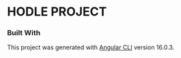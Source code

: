# HODLE PROJECT


### Built With
This project was generated with [Angular CLI](https://github.com/angular/angular-cli) version 16.0.3.


